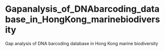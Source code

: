 # Gapanalysis_of_DNAbarcoding_database_in_HongKong_marinebiodiversity
Gap analysis of DNA barcoding database in Hong Kong marine biodiversity
